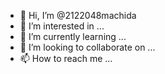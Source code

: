 - 👋 Hi, I’m @2122048machida
- 👀 I’m interested in ...
- 🌱 I’m currently learning ...
- 💞️ I’m looking to collaborate on ...
- 📫 How to reach me ...

<!---
2122048machida/2122048machida is a ✨ special ✨ repository because its `README.md` (this file) appears on your GitHub profile.
You can click the Preview link to take a look at your changes.
--->
